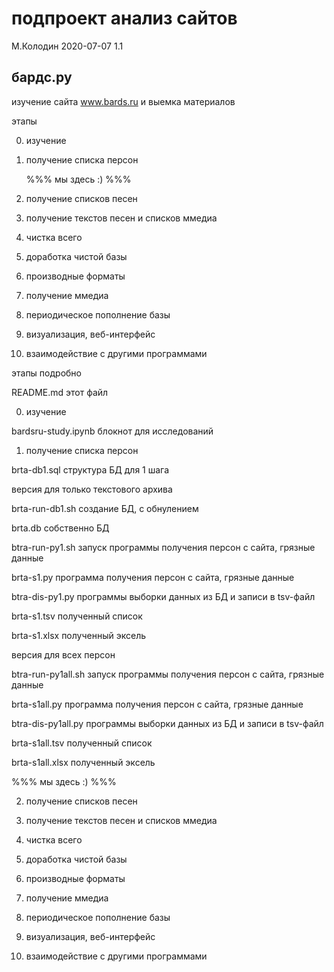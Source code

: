 подпроект анализ сайтов
============================

М.Колодин
2020-07-07 1.1

бардс.ру
----------------------------

изучение сайта www.bards.ru и выемка материалов

этапы

0. изучение
1. получение списка персон

   %%% мы здесь :) %%%

2. получение списков песен
3. получение текстов песен и списков ммедиа
4. чистка всего
5. доработка чистой базы
6. производные форматы
7. получение ммедиа
8. периодическое пополнение базы
9. визуализация, веб-интерфейс
10. взаимодействие с другими программами

этапы подробно

README.md
    этот файл

0. изучение

bardsru-study.ipynb
    блокнот для исследований

1. получение списка персон

brta-db1.sql
    структура БД для 1 шага

версия для только текстового архива

brta-run-db1.sh
    создание БД, с обнулением

brta.db
    собственно БД

btra-run-py1.sh
    запуск программы получения персон с сайта, грязные данные

brta-s1.py
    программа получения персон с сайта, грязные данные

btra-dis-py1.py
    программы выборки данных из БД и записи в tsv-файл

brta-s1.tsv
    полученный список

brta-s1.xlsx
    полученный эксель

версия для всех персон

btra-run-py1all.sh
    запуск программы получения персон с сайта, грязные данные

brta-s1all.py
    программа получения персон с сайта, грязные данные

btra-dis-py1all.py
    программы выборки данных из БД и записи в tsv-файл

brta-s1all.tsv
    полученный список

brta-s1all.xlsx
    полученный эксель

   %%% мы здесь :) %%%

2. получение списков песен

3. получение текстов песен и списков ммедиа

4. чистка всего

5. доработка чистой базы

6. производные форматы

7. получение ммедиа

8. периодическое пополнение базы

9. визуализация, веб-интерфейс

10. взаимодействие с другими программами



